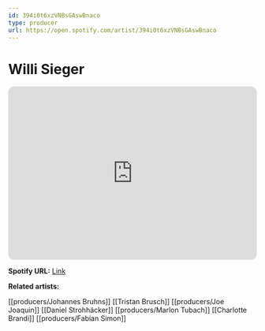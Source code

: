 ```yaml
---
id: 394i0t6xzVNBsGAswBnaco
type: producer
url: https://open.spotify.com/artist/394i0t6xzVNBsGAswBnaco
---
```

# Willi Sieger

<iframe style="border-radius:12px" src="https://open.spotify.com/embed/artist/394i0t6xzVNBsGAswBnaco" width="100%" height="352" frameBorder="0" allowfullscreen="" allow="autoplay; clipboard-write; encrypted-media; fullscreen; picture-in-picture" loading="lazy"></iframe>

**Spotify URL:** [Link](https://open.spotify.com/artist/394i0t6xzVNBsGAswBnaco)

**Related artists:**

[[producers/Johannes Bruhns]]
[[Tristan Brusch]]
[[producers/Joe Joaquin]]
[[Daniel Strohhäcker]]
[[producers/Marlon Tubach]]
[[Charlotte Brandi]]
[[producers/Fabian Simon]]
